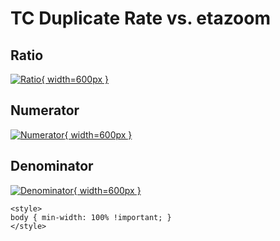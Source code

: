 # TC Duplicate Rate vs. etazoom

## Ratio

[![Ratio](../mtv/var/TC_duplrate_stack_etazoom.png){ width=600px }](../mtv/var/TC_duplrate_stack_etazoom.pdf)

## Numerator

[![Numerator](../mtv/num/TC_duplrate_stack_etazoom_num.png){ width=600px }](../mtv/num/TC_duplrate_stack_etazoom_num.pdf)

## Denominator

[![Denominator](../mtv/den/TC_duplrate_stack_etazoom_den.png){ width=600px }](../mtv/den/TC_duplrate_stack_etazoom_den.pdf)


``` {=html}
<style>
body { min-width: 100% !important; }
</style>
```
